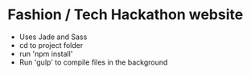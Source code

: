 # Fashion / Tech Hackathon website

- Uses Jade and Sass
- cd to project folder
- run 'npm install'
- Run 'gulp' to compile files in the background
